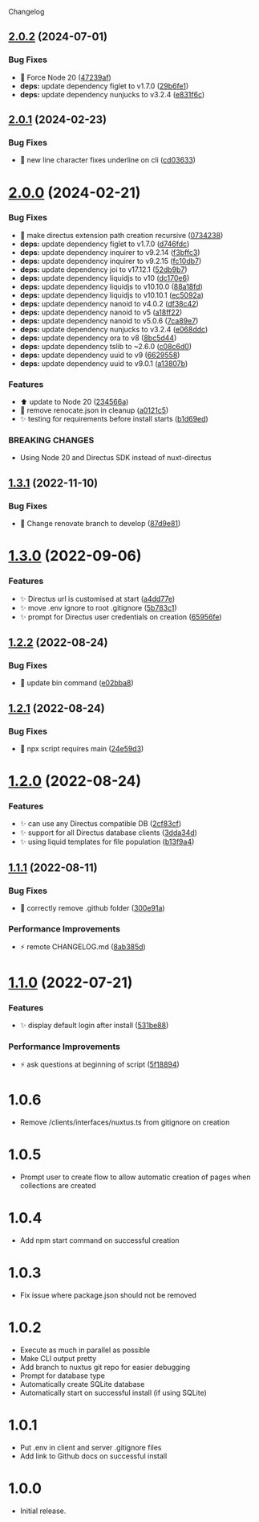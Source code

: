 Changelog

## [2.0.2](https://github.com/nuxtus/create-nuxtus/compare/v2.0.1...v2.0.2) (2024-07-01)


### Bug Fixes

* :bug: Force Node 20 ([47239af](https://github.com/nuxtus/create-nuxtus/commit/47239afc8e4671f68d76bd160afca6c33e070045))
* **deps:** update dependency figlet to v1.7.0 ([29b6fe1](https://github.com/nuxtus/create-nuxtus/commit/29b6fe1fa78c4d7f9eb67ce1ec3ed363f9495a40))
* **deps:** update dependency nunjucks to v3.2.4 ([e831f6c](https://github.com/nuxtus/create-nuxtus/commit/e831f6c7888598a6a62c2d8e5df67c8620c332fe))

## [2.0.1](https://github.com/nuxtus/create-nuxtus/compare/v2.0.0...v2.0.1) (2024-02-23)


### Bug Fixes

* :bug: new line character fixes underline on cli ([cd03633](https://github.com/nuxtus/create-nuxtus/commit/cd036330ff4ff505d75a2f8038e7fef9f9e8072f))

# [2.0.0](https://github.com/nuxtus/create-nuxtus/compare/v1.3.1...v2.0.0) (2024-02-21)


### Bug Fixes

* :bug: make directus extension path creation recursive ([0734238](https://github.com/nuxtus/create-nuxtus/commit/0734238ef714cf4eb841bf1283e57df81d395dad))
* **deps:** update dependency figlet to v1.7.0 ([d746fdc](https://github.com/nuxtus/create-nuxtus/commit/d746fdce262d88891c3a79e8fe00868fa93fa68b))
* **deps:** update dependency inquirer to v9.2.14 ([f3bffc3](https://github.com/nuxtus/create-nuxtus/commit/f3bffc3e86b6e182ed14838d587567aab894203e))
* **deps:** update dependency inquirer to v9.2.15 ([fc10db7](https://github.com/nuxtus/create-nuxtus/commit/fc10db7f2b6b8c01f9135691328e94cfcaed692b))
* **deps:** update dependency joi to v17.12.1 ([52db9b7](https://github.com/nuxtus/create-nuxtus/commit/52db9b791d934c1ccee6bc74afab014db21cf768))
* **deps:** update dependency liquidjs to v10 ([dc170e6](https://github.com/nuxtus/create-nuxtus/commit/dc170e669f3aad24ce49b468d82970f5173cd2d6))
* **deps:** update dependency liquidjs to v10.10.0 ([88a18fd](https://github.com/nuxtus/create-nuxtus/commit/88a18fd471a223640ee8055bbbe368d422478707))
* **deps:** update dependency liquidjs to v10.10.1 ([ec5092a](https://github.com/nuxtus/create-nuxtus/commit/ec5092aa9901a29a3b5deea170afcedb93ed471f))
* **deps:** update dependency nanoid to v4.0.2 ([df38c42](https://github.com/nuxtus/create-nuxtus/commit/df38c42a1420ee30c2f0feca20bb2dc0cad98b60))
* **deps:** update dependency nanoid to v5 ([a18ff22](https://github.com/nuxtus/create-nuxtus/commit/a18ff229da00150dd941fcb9350896182032e2db))
* **deps:** update dependency nanoid to v5.0.6 ([7ca89e7](https://github.com/nuxtus/create-nuxtus/commit/7ca89e791c4eab8aa2a81cfe3a19eb9e6ed28d0a))
* **deps:** update dependency nunjucks to v3.2.4 ([e068ddc](https://github.com/nuxtus/create-nuxtus/commit/e068ddcbe6f85cd21ecc7404d5052593bd47b524))
* **deps:** update dependency ora to v8 ([8bc5d44](https://github.com/nuxtus/create-nuxtus/commit/8bc5d44b8c2036a7e230df370dbe7069a0f383dc))
* **deps:** update dependency tslib to ~2.6.0 ([c08c6d0](https://github.com/nuxtus/create-nuxtus/commit/c08c6d0661e9434e771be6a61c2f601a6248d8d0))
* **deps:** update dependency uuid to v9 ([6629558](https://github.com/nuxtus/create-nuxtus/commit/6629558f2645df977f25770d669338029ebabe0a))
* **deps:** update dependency uuid to v9.0.1 ([a13807b](https://github.com/nuxtus/create-nuxtus/commit/a13807b90ee4d62bb35ebc1a70bfc1b2c0fbfe0f))


### Features

* :arrow_up: update to Node 20 ([234566a](https://github.com/nuxtus/create-nuxtus/commit/234566a10dfdbaf172503f705763112a7b2803b1))
* :rocket: remove renocate.json in cleanup ([a0121c5](https://github.com/nuxtus/create-nuxtus/commit/a0121c564c17058afa466a2b46967379ad43e544))
* :sparkles: testing for requirements before install starts ([b1d69ed](https://github.com/nuxtus/create-nuxtus/commit/b1d69ed3e8ff48f3e4b91a9023b1fdf08d767414))


### BREAKING CHANGES

* Using Node 20 and Directus SDK instead of nuxt-directus

## [1.3.1](https://github.com/nuxtus/create-nuxtus/compare/v1.3.0...v1.3.1) (2022-11-10)


### Bug Fixes

* :rocket: Change renovate branch to develop ([87d9e81](https://github.com/nuxtus/create-nuxtus/commit/87d9e81f06fc693099df205206d5a5f47deb698c))

# [1.3.0](https://github.com/nuxtus/create-nuxtus/compare/v1.2.2...v1.3.0) (2022-09-06)


### Features

* :sparkles: Directus url is customised at start ([a4dd77e](https://github.com/nuxtus/create-nuxtus/commit/a4dd77eb8b95e57b97732d0c2d21ebde4a04574c))
* :sparkles: move .env ignore to root .gitignore ([5b783c1](https://github.com/nuxtus/create-nuxtus/commit/5b783c18c47fbf76425f23563f3acd7c94ee81f0))
* :sparkles: prompt for Directus user credentials on creation ([65956fe](https://github.com/nuxtus/create-nuxtus/commit/65956fea74b8347804554fdf52559aeec095ea9e))

## [1.2.2](https://github.com/nuxtus/create-nuxtus/compare/v1.2.1...v1.2.2) (2022-08-24)


### Bug Fixes

* :bug: update bin command ([e02bba8](https://github.com/nuxtus/create-nuxtus/commit/e02bba81ba4b0594dd19c4e265cd2875f2e53d5c))

## [1.2.1](https://github.com/nuxtus/create-nuxtus/compare/v1.2.0...v1.2.1) (2022-08-24)


### Bug Fixes

* :bug: npx script requires main ([24e59d3](https://github.com/nuxtus/create-nuxtus/commit/24e59d3b612a6216553b432a29b88acdf7a4a21d))

# [1.2.0](https://github.com/nuxtus/create-nuxtus/compare/v1.1.1...v1.2.0) (2022-08-24)


### Features

* :sparkles: can use any Directus compatible DB ([2cf83cf](https://github.com/nuxtus/create-nuxtus/commit/2cf83cff0bae259fbc5c4325804e1d120131864b))
* :sparkles: support for all Directus database clients ([3dda34d](https://github.com/nuxtus/create-nuxtus/commit/3dda34df242a173702d562cf7c5d63d62e99fade))
* :sparkles: using liquid templates for file population ([b13f9a4](https://github.com/nuxtus/create-nuxtus/commit/b13f9a40167c39701ce5ce6872db9e5977d1de39))

## [1.1.1](https://github.com/nuxtus/create-nuxtus/compare/v1.1.0...v1.1.1) (2022-08-11)


### Bug Fixes

* :bug: correctly remove .github folder ([300e91a](https://github.com/nuxtus/create-nuxtus/commit/300e91a44738af64ec012526501336638d0fb947))


### Performance Improvements

* :zap: remote CHANGELOG.md ([8ab385d](https://github.com/nuxtus/create-nuxtus/commit/8ab385d12adb78092c8c8da07eee3b6001d7160e))

# [1.1.0](https://github.com/nuxtus/create-nuxtus/compare/v1.0.6...v1.1.0) (2022-07-21)


### Features

* :sparkles: display default login after install ([531be88](https://github.com/nuxtus/create-nuxtus/commit/531be888f6e0ee21f5bac27199b4176efddb9946))


### Performance Improvements

* :zap: ask questions at beginning of script ([5f18894](https://github.com/nuxtus/create-nuxtus/commit/5f18894263f42375ffa4b03a550868b16e004eee))

# 1.0.6

- Remove /clients/interfaces/nuxtus.ts from gitignore on creation

# 1.0.5

- Prompt user to create flow to allow automatic creation of pages when collections are created

# 1.0.4

- Add npm start command on successful creation

# 1.0.3

- Fix issue where package.json should not be removed

# 1.0.2

- Execute as much in parallel as possible
- Make CLI output pretty
- Add branch to nuxtus git repo for easier debugging
- Prompt for database type
- Automatically create SQLite database
- Automatically start on successful install (if using SQLite)

# 1.0.1

- Put .env in client and server .gitignore files
- Add link to Github docs on successful install

# 1.0.0

- Initial release.

